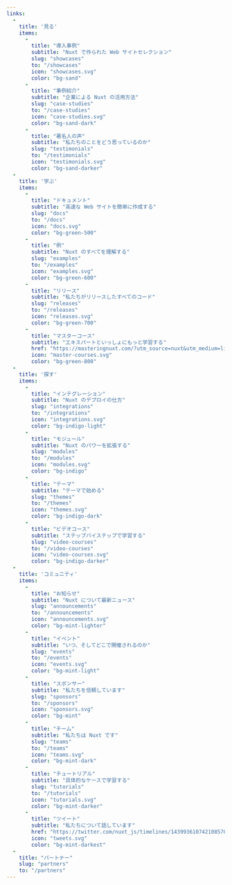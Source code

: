 ```yaml
---
links:
  -
    title: '見る'
    items:
      -
        title: "導入事例"
        subtitle: "Nuxt で作られた Web サイトセレクション"
        slug: "showcases"
        to: "/showcases"
        icon: "showcases.svg"
        color: "bg-sand"
      -
        title: "事例紹介"
        subtitle: "企業による Nuxt の活用方法"
        slug: "case-studies"
        to: "/case-studies"
        icon: "case-studies.svg"
        color: "bg-sand-dark"
      -
        title: "著名人の声"
        subtitle: "私たちのことをどう思っているのか"
        slug: "testimonials"
        to: "/testimonials"
        icon: "testimonials.svg"
        color: "bg-sand-darker"
  -
    title: '学ぶ'
    items:
      -
        title: "ドキュメント"
        subtitle: "高速な Web サイトを簡単に作成する"
        slug: "docs"
        to: "/docs"
        icon: "docs.svg"
        color: "bg-green-500"
      -
        title: "例"
        subtitle: "Nuxt のすべてを理解する"
        slug: "examples"
        to: "/examples"
        icon: "examples.svg"
        color: "bg-green-600"
      -
        title: "リリース"
        subtitle: "私たちがリリースしたすべてのコード"
        slug: "releases"
        to: "/releases"
        icon: "releases.svg"
        color: "bg-green-700"
      -
        title: "マスターコース"
        subtitle: "エキスパートといっしょにもっと学習する"
        href: "https://masteringnuxt.com/?utm_source=nuxt&utm_medium=link&utm_campaign=nsite"
        icon: "master-courses.svg"
        color: "bg-green-800"
  -
    title: '探す'
    items:
      -
        title: "インテグレーション"
        subtitle: "Nuxt のデプロイの仕方"
        slug: "integrations"
        to: "/integrations"
        icon: "integrations.svg"
        color: "bg-indigo-light"
      -
        title: "モジュール"
        subtitle: "Nuxt のパワーを拡張する"
        slug: "modules"
        to: "/modules"
        icon: "modules.svg"
        color: "bg-indigo"
      -
        title: "テーマ"
        subtitle: "テーマで始める"
        slug: "themes"
        to: "/themes"
        icon: "themes.svg"
        color: "bg-indigo-dark"
      -
        title: "ビデオコース"
        subtitle: "ステップバイステップで学習する"
        slug: "video-courses"
        to: "/video-courses"
        icon: "video-courses.svg"
        color: "bg-indigo-darker"
  -
    title: 'コミュニティ'
    items:
      -
        title: "お知らせ"
        subtitle: "Nuxt について最新ニュース"
        slug: "announcements"
        to: "/announcements"
        icon: "announcements.svg"
        color: "bg-mint-lighter"
      -
        title: "イベント"
        subtitle: "いつ、そしてどこで開催されるのか"
        slug: "events"
        to: "/events"
        icon: "events.svg"
        color: "bg-mint-light"
      -
        title: "スポンサー"
        subtitle: "私たちを信頼しています"
        slug: "sponsors"
        to: "/sponsors"
        icon: "sponsors.svg"
        color: "bg-mint"
      -
        title: "チーム"
        subtitle: "私たちは Nuxt です"
        slug: "teams"
        to: "/teams"
        icon: "teams.svg"
        color: "bg-mint-dark"
      -
        title: "チュートリアル"
        subtitle: "具体的なケースで学習する"
        slug: "tutorials"
        to: "/tutorials"
        icon: "tutorials.svg"
        color: "bg-mint-darker"
      -
        title: "ツイート"
        subtitle: "私たちについて話しています"
        href: "https://twitter.com/nuxt_js/timelines/1439936107421085704"
        icon: "tweets.svg"
        color: "bg-mint-darkest"
  -
    title: "パートナー"
    slug: "partners"
    to: "/partners"
---
```

